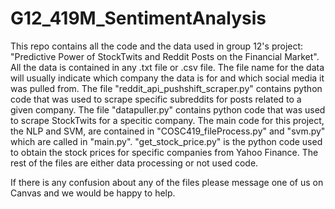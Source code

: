 # G12_419M_SentimentAnalysis
This repo contains all the code and the data used in group 12's project: "Predictive Power of StockTwits and Reddit Posts on the Financial Market".
All the data is contained in any .txt file or .csv file. The file name for the data will usually indicate which company the data is for and which
social media it was pulled from.
The file "reddit_api_pushshift_scraper.py" contains python code that was used to scrape specific subreddits for posts related to a given company.
The file "datapuller.py" contains python code that was used to scrape StockTwits for a specitic company.
The main code for this project, the NLP and SVM, are contained in "COSC419_fileProcess.py" and "svm.py" which are called in "main.py".
"get_stock_price.py" is the python code used to obtain the stock prices for specific companies from Yahoo Finance.
The rest of the files are either data processing or not used code.

If there is any confusion about any of the files please message one of us on Canvas and we would be happy to help.
